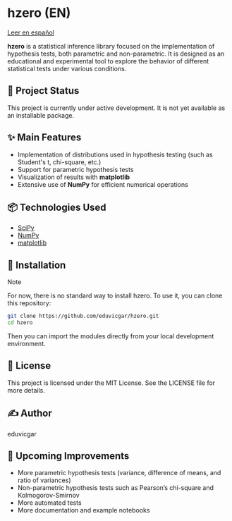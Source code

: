 # hzero (EN)

[Leer en español](docs/README.es.md)

**hzero** is a statistical inference library focused on the implementation of hypothesis tests, both parametric and non-parametric. It is designed as an educational and experimental tool to explore the behavior of different statistical tests under various conditions.

## 🚧 Project Status

This project is currently under active development. It is not yet available as an installable package.

## ✨ Main Features

- Implementation of distributions used in hypothesis testing (such as Student's t, chi-square, etc.)  
- Support for parametric hypothesis tests  
- Visualization of results with **matplotlib**  
- Extensive use of **NumPy** for efficient numerical operations  

## 📦 Technologies Used

- [SciPy](https://scipy.org/)  
- [NumPy](https://numpy.org/)  
- [matplotlib](https://matplotlib.org/)  

## 🔧 Installation

> [!NOTE]  
> For now, there is no standard way to install hzero. To use it, you can clone this repository:

```bash
git clone https://github.com/eduvicgar/hzero.git  
cd hzero
```

Then you can import the modules directly from your local development environment.

## 📄 License

This project is licensed under the MIT License. See the LICENSE file for more details.

## ✍️ Author

eduvicgar

## 📌 Upcoming Improvements

- More parametric hypothesis tests (variance, difference of means, and ratio of variances)  
- Non-parametric hypothesis tests such as Pearson’s chi-square and Kolmogorov-Smirnov  
- More automated tests  
- More documentation and example notebooks  
